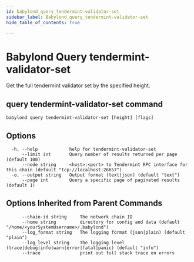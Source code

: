 ```yaml
---
id: babylond_query_tendermint-validator-set
sidebar_label: Babylond_query_tendermint-validator-set
hide_table_of_contents: true

---
```


# Babylond Query tendermint-validator-set
Get the full tendermint validator set by the specified height.
## query tendermint-validator-set command
```
babylond query tendermint-validator-set [height] [flags]
```
## Options
```
  -h, --help            help for tendermint-validator-set
      --limit int       Query number of results returned per page (default 100)
      --node string     <host>:<port> to Tendermint RPC interface for this chain (default "tcp://localhost:26657")
  -o, --output string   Output format (text|json) (default "text")
      --page int        Query a specific page of paginated results (default 1)
```
## Options Inherited from Parent Commands
```
      --chain-id string     The network chain ID
      --home string         directory for config and data (default "/home/<yourSystemUsername>/.babylond")
      --log_format string   The logging format (json|plain) (default "plain")
      --log_level string    The logging level (trace|debug|info|warn|error|fatal|panic) (default "info")
      --trace               print out full stack trace on errors
```